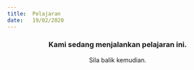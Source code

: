 ```yaml
---
title:  Pelajaran
date:   19/02/2020
---
```


### <center>Kami sedang menjalankan pelajaran ini.</center>
<center>Sila balik kemudian.</center>